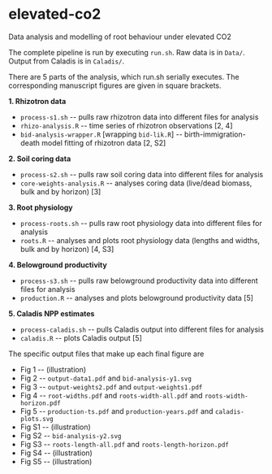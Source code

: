 # elevated-co2

Data analysis and modelling of root behaviour under elevated CO2

The complete pipeline is run by executing `run.sh`. Raw data is in `Data/`. Output from Caladis is in `Caladis/`.

There are 5 parts of the analysis, which run.sh serially executes. The corresponding manuscript figures are given in square brackets.

**1. Rhizotron data**

* `process-s1.sh` -- pulls raw rhizotron data into different files for analysis
* `rhizo-analysis.R` -- time series of rhizotron observations [2, 4]
* `bid-analysis-wrapper.R` [wrapping `bid-lik.R`] -- birth-immigration-death model fitting of rhizotron data [2, S2]

**2. Soil coring data**

* `process-s2.sh` -- pulls raw soil coring data into different files for analysis
* `core-weights-analysis.R` -- analyses coring data (live/dead biomass, bulk and by horizon) [3]

**3. Root physiology**

* `process-roots.sh` -- pulls raw root physiology data into different files for analysis
* `roots.R` -- analyses and plots root physiology data (lengths and widths, bulk and by horizon) [4, S3]

**4. Belowground productivity**

* `process-s3.sh` -- pulls raw belowground productivity data into different files for analysis
* `production.R` -- analyses and plots belowground productivity data [5]

**5. Caladis NPP estimates**

* `process-caladis.sh` -- pulls Caladis output into different files for analysis
* `caladis.R` -- plots Caladis output [5]

The specific output files that make up each final figure are

* Fig 1 -- (illustration)
* Fig 2 -- `output-data1.pdf` and `bid-analysis-y1.svg`
* Fig 3 -- `output-weights2.pdf` and `output-weights1.pdf` 
* Fig 4 -- `root-widths.pdf` and `roots-width-all.pdf` and `roots-width-horizon.pdf`
* Fig 5 -- `production-ts.pdf` and `production-years.pdf` and `caladis-plots.svg`
* Fig S1 -- (illustration)
* Fig S2 -- `bid-analysis-y2.svg`
* Fig S3 -- `roots-length-all.pdf` and `roots-length-horizon.pdf`
* Fig S4 -- (illustration)
* Fig S5 -- (illustration)